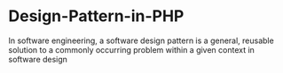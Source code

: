 # Design-Pattern-in-PHP
In software engineering, a software design pattern is a general, reusable solution to a commonly occurring problem within a given context in software design
